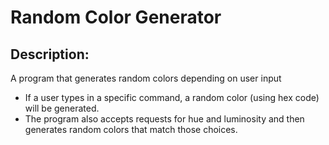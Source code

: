 # Random Color Generator

## Description:

A program that generates random colors depending on user input

- If a user types in a specific command, a random color (using hex code) will be generated.
- The program also accepts requests for hue and luminosity and then generates random colors that match those choices.
